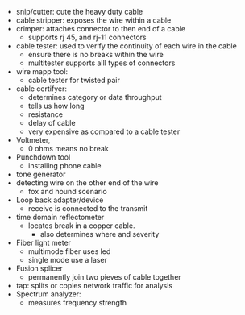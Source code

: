 - snip/cutter: cute the heavy duty cable 
- cable stripper: exposes the wire within a cable 
- crimper: attaches connector to then end of a cable 
	- supports rj 45, and rj-11 connectors 
- cable tester: used to verify the continuity of each wire in the cable
	- ensure there is no breaks within the wire 
	- multitester supports alll types of connectors
- wire mapp tool: 
	- cable tester for twisted pair 
- cable certifyer: 
	- determines category or data throughput 
	- tells us how long 
	- resistance 
	- delay of cable 
	- very expensive as compared to a cable tester 
- Voltmeter, 
	- 0 ohms means no break 
- Punchdown tool 
	- installing phone cable 
- tone generator
- detecting wire on the other end of the wire
	- fox and hound scenario
- Loop back adapter/device 
	- receive is connected to the transmit 
- time domain reflectometer 
	- locates break in a copper cable. 
		- also determines where and severity 
- Fiber light meter
	- multimode fiber uses led 
	- single mode use a laser 
- Fusion splicer 
	- permanently join two pieves of cable together
- tap: splits or copies network traffic for analysis
- Spectrum analyzer: 
	- measures frequency strength
